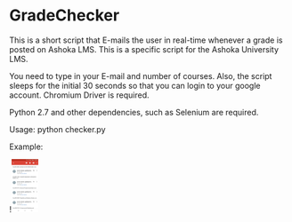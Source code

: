 # GradeChecker
This is a short script that E-mails the user in real-time whenever a grade is posted on Ashoka LMS. This is a specific script for the Ashoka University LMS.


You need to type in your E-mail and number of courses. Also, the script sleeps for the initial 30 seconds so that you can login to your google account. Chromium Driver is required.

Python 2.7 and other dependencies, such as Selenium are required.

Usage: python checker.py

Example: 

!<img src="Example1.jpeg" width="48">
